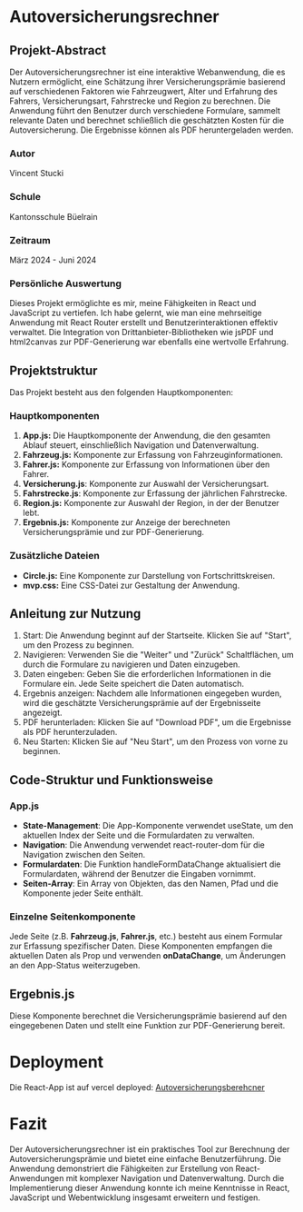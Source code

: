 # Autoversicherungsrechner

## Projekt-Abstract
Der Autoversicherungsrechner ist eine interaktive Webanwendung, die es Nutzern ermöglicht, eine 
Schätzung ihrer Versicherungsprämie basierend auf verschiedenen Faktoren wie Fahrzeugwert, Alter 
und Erfahrung des Fahrers, Versicherungsart, Fahrstrecke und Region zu berechnen. Die Anwendung 
führt den Benutzer durch verschiedene Formulare, sammelt relevante Daten und berechnet schließlich 
die geschätzten Kosten für die Autoversicherung. Die Ergebnisse können als PDF heruntergeladen werden.

### Autor
Vincent Stucki

### Schule
Kantonsschule Büelrain

### Zeitraum
März 2024 - Juni 2024

### Persönliche Auswertung
Dieses Projekt ermöglichte es mir, meine Fähigkeiten in React und JavaScript zu vertiefen. 
Ich habe gelernt, wie man eine mehrseitige Anwendung mit React Router erstellt und 
Benutzerinteraktionen effektiv verwaltet. Die Integration von Drittanbieter-Bibliotheken 
wie jsPDF und html2canvas zur PDF-Generierung war ebenfalls eine wertvolle Erfahrung.

## Projektstruktur
Das Projekt besteht aus den folgenden Hauptkomponenten:

### Hauptkomponenten
1. **App.js:** Die Hauptkomponente der Anwendung, die den gesamten Ablauf steuert, 
einschließlich Navigation und Datenverwaltung.
2. **Fahrzeug.js:** Komponente zur Erfassung von Fahrzeuginformationen.
3. **Fahrer.js:** Komponente zur Erfassung von Informationen über den Fahrer.
4. **Versicherung.js**: Komponente zur Auswahl der Versicherungsart.
5. **Fahrstrecke.js**: Komponente zur Erfassung der jährlichen Fahrstrecke.
6. **Region.js:** Komponente zur Auswahl der Region, in der der Benutzer lebt.
7. **Ergebnis.js:** Komponente zur Anzeige der berechneten Versicherungsprämie und zur PDF-Generierung.

### Zusätzliche Dateien
- **Circle.js:** Eine Komponente zur Darstellung von Fortschrittskreisen.
- **mvp.css:** Eine CSS-Datei zur Gestaltung der Anwendung.

## Anleitung zur Nutzung
1. Start: Die Anwendung beginnt auf der Startseite. Klicken Sie auf "Start", um den Prozess 
zu beginnen.
2. Navigieren: Verwenden Sie die "Weiter" und "Zurück" Schaltflächen, um durch die Formulare 
zu navigieren und Daten einzugeben.
3. Daten eingeben: Geben Sie die erforderlichen Informationen in die Formulare ein. 
Jede Seite speichert die Daten automatisch.
4. Ergebnis anzeigen: Nachdem alle Informationen eingegeben wurden, wird die geschätzte 
Versicherungsprämie auf der Ergebnisseite angezeigt.
5. PDF herunterladen: Klicken Sie auf "Download PDF", um die Ergebnisse als PDF 
herunterzuladen.
6. Neu Starten: Klicken Sie auf "Neu Start", um den Prozess von vorne zu beginnen.

## Code-Struktur und Funktionsweise
### App.js
- **State-Management**: Die App-Komponente verwendet useState, um den aktuellen Index der 
Seite und die Formulardaten zu verwalten.
- **Navigation**: Die Anwendung verwendet react-router-dom für die Navigation zwischen den Seiten.
- **Formulardaten**: Die Funktion handleFormDataChange aktualisiert die Formulardaten, während 
der Benutzer die Eingaben vornimmt.
- **Seiten-Array**: Ein Array von Objekten, das den Namen, Pfad und die Komponente jeder Seite enthält.

### Einzelne Seitenkomponente
Jede Seite (z.B. **Fahrzeug.js**, **Fahrer.js**, etc.) besteht aus einem Formular zur Erfassung 
spezifischer Daten. Diese Komponenten empfangen die aktuellen Daten als Prop und verwenden 
**onDataChange**, um Änderungen an den App-Status weiterzugeben.

## Ergebnis.js
Diese Komponente berechnet die Versicherungsprämie basierend auf den eingegebenen Daten 
und stellt eine Funktion zur PDF-Generierung bereit.

# Deployment
Die React-App ist auf vercel deployed: [Autoversicherungsberehcner](https://autoversicherungsberechner.vercel.app)

# Fazit
Der Autoversicherungsrechner ist ein praktisches Tool zur Berechnung der Autoversicherungsprämie
und bietet eine einfache Benutzerführung. Die Anwendung demonstriert die Fähigkeiten zur
Erstellung von React-Anwendungen mit komplexer Navigation und Datenverwaltung. 
Durch die Implementierung dieser Anwendung konnte ich meine Kenntnisse in React, JavaScript und
Webentwicklung insgesamt erweitern und festigen.